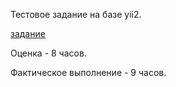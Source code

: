 Тестовое задание на базе yii2.

[задание](task.md "Задание")

Оценка - 8 часов.

Фактическое выполнение - 9 часов.
